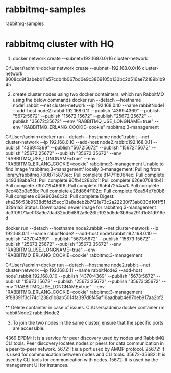 # rabbitmq-samples
rabbitmq-samples

# rabbitmq cluster with HQ
1. docker network create --subnet=192.168.0.0/16 cluster-network

C:\Users\admin>docker network create --subnet=192.168.0.0/16 cluster-network
8008cd9f3abebb11a57cdb4b067bd0e9c3869105b130bc2d516ae72189b1b945

2. create cluster nodes using two docker containters, which run RabbitMQ using the below commands
docker run --detach --hostname node1.rabbit --net cluster-network --ip 192.168.0.10 --name rabbitNode1 --add-host node2.rabbit:192.168.0.11 --publish "4369:4369" --publish "5672:5672"  --publish "15672:15672" --publish "25672:25672" --publish "35672:35672" --env "RABBITMQ_USE_LONGNAME=true" --env "RABBITMQ_ERLANG_COOKIE=cookie" rabbitmq:3-management

C:\Users\admin>docker run --detach --hostname node1.rabbit --net cluster-network --ip 192.168.0.10 --add-host node2.rabbit:192.168.0.11 --publish "4369:4369" --publish "5672:5672"  --publish "15672:15672" --publish "25672:25672" --publish "35672:35672" --env "RABBITMQ_USE_LONGNAME=true" --env "RABBITMQ_ERLANG_COOKIE=cookie" rabbitmq:3-management
Unable to find image 'rabbitmq:3-management' locally
3-management: Pulling from library/rabbitmq
7608715873ec: Pull complete
8147f1b064ec: Pull complete
b49348aba7cf: Pull complete
96fb4c28b2c1: Pull complete
626e07084b41: Pull complete
73b172b466f8: Pull complete
f9a647254aa1: Pull complete
9cc483b3e58b: Pull complete
e26d864f102c: Pull complete
f8ea54e7b0b8: Pull complete
c66e903e6c2d: Pull complete
Digest: sha256:53b9538d5fd25ecc13a8adeb2b7f21e73c2a22230f73ab030d10f1f51329a1a3
Status: Downloaded newer image for rabbitmq:3-management
dc3f09f71ae0f3a9e7dad32bd9d862a6e26fe1925d5de3b65a291d1c81d916ed

docker run --detach --hostname node2.rabbit --net cluster-network --ip 192.168.0.11 --name rabbitNode2 --add-host node1.rabbit:192.168.0.10 --publish "4370:4369" --publish "5673:5672"  --publish "15673:15672" --publish "25673:25672" --publish "35673:35672" --env "RABBITMQ_USE_LONGNAME=true" --env "RABBITMQ_ERLANG_COOKIE=cookie" rabbitmq:3-management

C:\Users\admin>docker run --detach --hostname node2.rabbit --net cluster-network --ip 192.168.0.11 --name rabbitNode2 --add-host node1.rabbit:192.168.0.10 --publish "4370:4369" --publish "5673:5672"  --publish "15673:15672" --publish "25673:25672" --publish "35673:35672" --env "RABBITMQ_USE_LONGNAME=true" --env "RABBITMQ_ERLANG_COOKIE=cookie" rabbitmq:3-management
9f88391f3c174c1238d1b8ab5014fa397d8f45af16aadbab4e87deb917aa2bf2

** Delete containter in case of issues.
C:\Users\admin>docker container rm rabbitNode2
rabbitNode2


3. To join the two nodes in the same cluster, ensure that the specific ports are accessible. 

4369 EPDM: It is a service for peer discovery used by nodes and RabbitMQ CLI tools. Peer discovery locates nodes or peers for data communication in a peer-to-peer network.
5672: It is a port used by AMQP protocol.
25672: It is used for communication between nodes and CLI tools.
35672-35682: It is used by CLI tools for communication with nodes.
15672: It is used by the management UI for instances.

